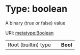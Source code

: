 
# Type: boolean


A binary (true or false) value

URI: [metatype:Boolean](https://w3id.org/biolink/biolinkml/meta/types/Boolean)

|  |  |  |
| --- | --- | --- |
| Root (builtin) type | | **Bool** |
